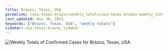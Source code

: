 ```yaml
---
title: Brazos, Texas, USA
permalink: /usa-texas-brazos/weekly_totals/usa-texas-brazos-weekly_totals.html
last_updated: Nov 30, 2021
keywords: ["Brazos, Texas, USA", "weekly totals"]
sidebar: usa-texas-brazos_sidebar
---
```


![Weekly Totals of Confirmed Cases for Brazos, Texas, USA](/covid_tracker/images/graphs/usa-texas-brazos-weekly_totals_graph.png)
